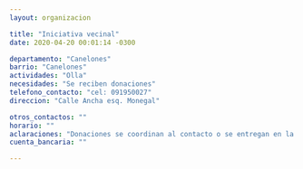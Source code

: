 ```yaml
---
layout: organizacion

title: "Iniciativa vecinal"
date: 2020-04-20 00:01:14 -0300

departamento: "Canelones"
barrio: "Canelones"
actividades: "Olla"
necesidades: "Se reciben donaciones"
telefono_contacto: "cel: 091950027"
direccion: "Calle Ancha esq. Monegal"

otros_contactos: ""
horario: ""
aclaraciones: "Donaciones se coordinan al contacto o se entregan en la dirección"
cuenta_bancaria: ""

---
```

